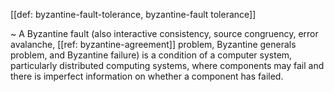 [[def: byzantine-fault-tolerance, byzantine-fault tolerance]]

~ A Byzantine fault (also interactive consistency, source congruency, error avalanche, [[ref: byzantine-agreement]] problem, Byzantine generals problem, and Byzantine failure) is a condition of a computer system, particularly distributed computing systems, where components may fail and there is imperfect information on whether a component has failed.

